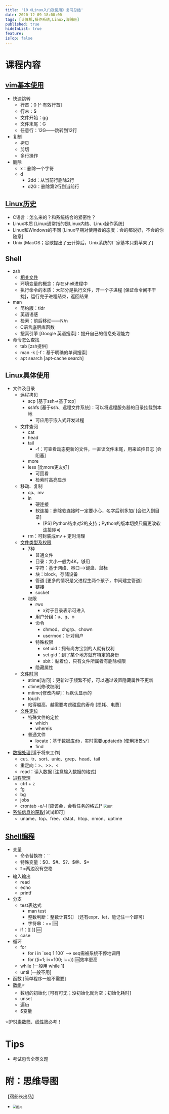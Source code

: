 ```yaml
---
title: '10 《Linux入门及使用》复习总结'
date: 2020-12-09 18:00:00
tags: [计算机,操作系统,Linux,海贼班]
published: true
hideInList: true
feature: 
isTop: false
---
```

# 课程内容

## [vim基本使用](https://doublelll3.ml/Linux%E3%80%81vim%E5%B8%B8%E7%94%A8%E5%91%BD%E4%BB%A4/)

* 快速跳转
    * 行首：0 \[^ 有效行首\]
    * 行末：$
    * 文件开始：gg
    * 文件末尾：G
    * 任意行：12G——跳转到12行
* 复制
    * 拷贝
    * 剪切
    * 多行操作
* 删除
    * x：删除一个字符
    * d
        * 2dd：从当前行删除2行
        * d2G：删除第2行到当前行
## [Linux历史](https://doublelll3.ml/lnxrm_1_%E6%8F%AD%E5%BC%80Linux%E6%93%8D%E4%BD%9C%E7%9A%84%E7%A5%9E%E7%A7%98%E9%9D%A2%E7%BA%B1/#%E6%93%8D%E4%BD%9C%E7%B3%BB%E7%BB%9F%E7%AE%80%E4%BB%8B)

* C语言：怎么来的？和系统结合的紧密性？
* Linux本质 [Linux通常指的是Linux内核、Linux操作系统]
* Linux和Windows的不同 [Linux早期对使用者的态度：会的都说好，不会的你随意]
* Unix [MacOS；谷歌提出了云计算后，Unix系统的厂家基本只剩苹果了]
## Shell

* zsh
    * [相关文件](https://doublelll3.ml/lnxrm_5_%E5%9F%BA%E6%9C%AC%E7%B3%BB%E7%BB%9F/#shell)
    * 环境变量的概念：存在shell进程中
    * 执行命令的本质：大部分是执行文件，开一个子进程 [保证命令间不干扰]，运行完子进程结束，返回结果
* man
    * 简约版：tldr
    * 英语语感
    * 检索：前后移动——N/n
    * C语言底层库函数
    * 搜索引擎 [Google 英语搜索]：提升自己的信息处理能力
* 命令怎么查找
    * tab [zsh提供]
    * man -k [-f：基于明确的单词搜索]
    * apt search [apt-cache search]
## Linux具体使用

* 文件及目录
    * 远程拷贝
        * scp [基于ssh->基于tcp]
        * sshfs [基于ssh、远程文件系统]：可以将远程服务器的目录挂载到本地
            * 可应用于嵌入式开发过程
    * 文件查阅
        * cat
        * head
        * tail
            * -f：可查看动态更新的文件，一直读文件末尾，用来监控日志 [会阻塞]
        * more
        * less [比more更友好]
            * 可回看
            * 检索时高亮显示
    * 移动、复制
        * cp、mv
        * ln
            * 硬连接
            * 软连接：删除软连接时一定要小心，名字后别多加/ [会进入到目录]
                * [PS] Python结束对2的支持；Python的版本切换只需更改软连接即可
        * rm：可封装成mv + 定时清理
    * [文件类型及权限](https://doublelll3.ml/lnxrm_3_Linux%E5%9F%BA%E7%A1%80%E7%9F%A5%E8%AF%86/#%E6%96%87%E4%BB%B6%E7%B1%BB%E5%9E%8B)
        * 7种
            * 普通文件
            * 目录：大小一般为4K，够用
            * 字符：基于网络、串口-->键盘、鼠标
            * 块：block，存储设备
            * 管道 [更多的情况是父进程生两个孩子，中间建立管道]
            * 链接
            * socket
        * 权限
            * rwx
                * x对于目录表示可进入
            * 用户分组：u、g、o
            * 命令
                * chmod、chgrp、chown
                * usermod：针对用户
            * 特殊权限
                * set uid：拥有尚方宝剑的人就有权利
                * set gid：到了某个地方就有特定的身份
                * sbit：黏着位，只有文件所属者有删除权限
            * 隐藏属性
    * [文件时间](https://doublelll3.ml/lnxrm_8_%E6%96%87%E4%BB%B6%E4%B8%8E%E7%9B%AE%E5%BD%95%E3%80%81AWK/#%E4%BF%AE%E6%94%B9%E6%96%87%E4%BB%B6%E6%97%B6%E9%97%B4%E4%B8%8E%E6%96%B0%E5%BB%BA%E6%96%87%E4%BB%B6)
        * atime[访问]：更新过于频繁不好，可以通过设置隐藏属性不更新
        * ctime[修改权限]
        * mtime[修改内容]：ls默认显示的
        * touch
        * 站得越高，越需要考虑磁盘的寿命 [损耗、电费]
    * [文件定位](https://doublelll3.ml/lnxrm_8_%E6%96%87%E4%BB%B6%E4%B8%8E%E7%9B%AE%E5%BD%95%E3%80%81AWK/#%E5%91%BD%E4%BB%A4%E4%B8%8E%E6%96%87%E4%BB%B6%E7%9A%84%E6%9F%A5%E8%AF%A2)
        * 特殊文件的定位
            * which
            * whereis
        * 普通文件
            * locate：基于数据库db，实时需要updatedb [使用场景少]
            * find
* [数据处理](https://doublelll3.ml/lnxrm_9_%E6%95%B0%E6%8D%AE%E6%8F%90%E5%8F%96%E3%80%81%E8%BD%AF%E7%A1%AC%E8%BF%9E%E6%8E%A5%E3%80%81%E7%BA%BF%E6%80%A7%E7%AD%9B%E3%80%81SED/#%E6%95%B0%E6%8D%AE%E6%8F%90%E5%8F%96%E6%93%8D%E4%BD%9C)[适于将来工作]
    * cut、tr、sort、uniq、grep、head、tail
    * 重定向：>、>>、<
    * read：读入数据 [注意输入数据的格式]
* [进程管理](https://doublelll3.ml/lnxrm_3_Linux%E5%9F%BA%E7%A1%80%E7%9F%A5%E8%AF%86/#%E8%BF%9B%E7%A8%8B%E7%9B%B8%E5%85%B3)
    * ctrl + z
    * fg
    * bg
    * jobs
    * crontab -e/-l [应该会，会看任务的格式]* <img src="https://gitee.com/doubleL3/blog-imgs/raw/master/img/bTXIrrj.png" alt="图片" style="zoom: 67%;" />
* [系统信息的获取](https://doublelll3.ml/lnxrm_3_Linux%E5%9F%BA%E7%A1%80%E7%9F%A5%E8%AF%86/#%E8%8E%B7%E5%8F%96%E7%B3%BB%E7%BB%9F%E4%BF%A1%E6%81%AF)[试试即可]
    * uname、top、free、dstat、htop、nmon、uptime
## [Shell编程](https://doublelll3.ml/lnxrm_7_Shell%E7%BC%96%E7%A8%8B%E5%9F%BA%E7%A1%80/)

* 变量
    * 命令替换符：``
    * 特殊变量：\$0、\$#、\$?、\$@、\$*
    * ❗ =两边没有空格
* 输入输出
    * read
    * echo
    * printf
* 分支
    * test表达式
        * man test
        * 整数判断：整数计算$[] （还有expr、let，能记住一个即可）
        * 字符串：== 🆒
    * if：[[  ]] 🆒
    * case
* 循环
    * for
        * for i in \`seq 1 100\` --> seq需被系统不停地调用
        * for ((i=1; i<=100; i++)) 🆒效率更高
    * while [一般用 while 1]
    * until [一般不用]
* 函数 [简单程序一般不需要]
* [数组](https://doublelll3.ml/lnxrm_7_Shell%E7%BC%96%E7%A8%8B%E5%9F%BA%E7%A1%80/#%E6%95%B0%E7%BB%84)⭐
    * 数组的初始化 [可有可无；没初始化就为空；初始化耗时]
    * unset
    * 遍历
    * $变量

⭐\[PS\][素数筛](https://doublelll3.ml/lnxrm_7_Shell%E7%BC%96%E7%A8%8B%E5%9F%BA%E7%A1%80/#%E7%B4%A0%E6%95%B0%E7%AD%9B)、[线性筛](https://doublelll3.ml/lnxrm_9_%E6%95%B0%E6%8D%AE%E6%8F%90%E5%8F%96%E3%80%81%E8%BD%AF%E7%A1%AC%E8%BF%9E%E6%8E%A5%E3%80%81%E7%BA%BF%E6%80%A7%E7%AD%9B%E3%80%81SED/#%E7%BA%BF%E6%80%A7%E7%AD%9B)必考！

# Tips

* 考试包含全英文题
# 附：思维导图

【宿船长出品】

* <img src="https://gitee.com/doubleL3/blog-imgs/raw/master/img/yxqh5X1.png" alt="图片" style="zoom: 67%;" />

